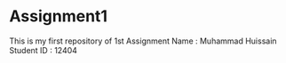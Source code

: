 # Assignment1
This is my first repository of 1st Assignment
Name :  Muhammad Huissain
Student ID :  12404
